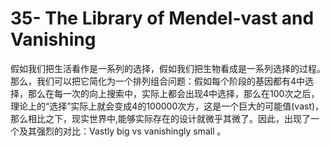 # 35- The Library of Mendel-vast and Vanishing

假如我们把生活看作是一系列的选择，假如我们把生物看成是一系列选择的过程。那么，我们可以把它简化为一个排列组合问题：假如每个阶段的基因都有4中选择，那么在每一次的向上搜索中，实际上都会出现4中选择，那么在100次之后，理论上的“选择”实际上就会变成4的100000次方，这是一个巨大的可能值\(vast\)，那么相比之下，现实世界中,能够实际存在的设计就微乎其微了。因此，出现了一个及其强烈的对比：Vastly big vs vanishingly small 。

